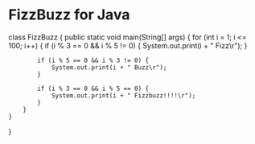# FizzBuzz for Java

class FizzBuzz {
	public static void main(String[] args) {
		for (int i = 1; i <= 100; i++) {
			if (i % 3 == 0 && i % 5 != 0) {
				System.out.print(i + " Fizz\r");
			}
			
			if (i % 5 == 0 && i % 3 != 0) {
				System.out.print(i + " Buzz\r");
			}
			
			if (i % 3 == 0 && i % 5 == 0) {
				System.out.print(i + " Fizzbuzz!!!!\r");
			}
		}
	}
}